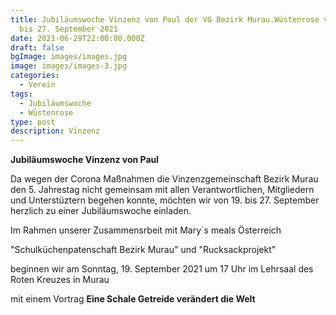 ```yaml
---
title: Jubiläumswoche Vinzenz von Paul der VG Bezirk Murau.Wüstenrose von 19.
  bis 27. September 2021
date: 2021-06-29T22:00:00.000Z
draft: false
bgImage: images/images.jpg
image: images/images-3.jpg
categories:
  - Verein
tags:
  - Jubiläumswoche
  - Wüstenrose
type: post
description: Vinzenz
---
```

**Jubiläumswoche Vinzenz von Paul**

Da wegen der Corona Maßnahmen  die Vinzenzgemeinschaft Bezirk Murau den 5. Jahrestag nicht gemeinsam mit allen Verantwortlichen, Mitgliedern und Unterstüztern begehen konnte, möchten wir von 19. bis 27. September herzlich zu einer Jubiläumswoche einladen.

Im Rahmen unserer Zusammensrbeit mit Mary`s meals Österreich

  "Schulküchenpatenschaft Bezirk Murau" und "Rucksackprojekt"

beginnen wir am Sonntag, 19. September 2021  um 17 Uhr im Lehrsaal des Roten Kreuzes in Murau

mit einem Vortrag **Eine Schale Getreide verändert die Welt**
